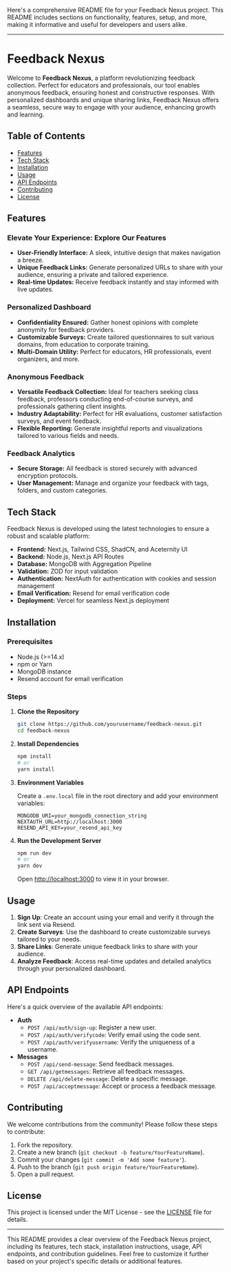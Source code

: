 Here's a comprehensive README file for your Feedback Nexus project. This README includes sections on functionality, features, setup, and more, making it informative and useful for developers and users alike.

---

# Feedback Nexus

Welcome to **Feedback Nexus**, a platform revolutionizing feedback collection. Perfect for educators and professionals, our tool enables anonymous feedback, ensuring honest and constructive responses. With personalized dashboards and unique sharing links, Feedback Nexus offers a seamless, secure way to engage with your audience, enhancing growth and learning.

## Table of Contents

- [Features](#features)
- [Tech Stack](#tech-stack)
- [Installation](#installation)
- [Usage](#usage)
- [API Endpoints](#api-endpoints)
- [Contributing](#contributing)
- [License](#license)

## Features

### Elevate Your Experience: Explore Our Features

- **User-Friendly Interface:** A sleek, intuitive design that makes navigation a breeze.
- **Unique Feedback Links:** Generate personalized URLs to share with your audience, ensuring a private and tailored experience.
- **Real-time Updates:** Receive feedback instantly and stay informed with live updates.

### Personalized Dashboard

- **Confidentiality Ensured:** Gather honest opinions with complete anonymity for feedback providers.
- **Customizable Surveys:** Create tailored questionnaires to suit various domains, from education to corporate training.
- **Multi-Domain Utility:** Perfect for educators, HR professionals, event organizers, and more.

### Anonymous Feedback

- **Versatile Feedback Collection:** Ideal for teachers seeking class feedback, professors conducting end-of-course surveys, and professionals gathering client insights.
- **Industry Adaptability:** Perfect for HR evaluations, customer satisfaction surveys, and event feedback.
- **Flexible Reporting:** Generate insightful reports and visualizations tailored to various fields and needs.

### Feedback Analytics

- **Secure Storage:** All feedback is stored securely with advanced encryption protocols.
- **User Management:** Manage and organize your feedback with tags, folders, and custom categories.

## Tech Stack

Feedback Nexus is developed using the latest technologies to ensure a robust and scalable platform:

- **Frontend:** Next.js, Tailwind CSS, ShadCN, and Aceternity UI
- **Backend:** Node.js, Next.js API Routes
- **Database:** MongoDB with Aggregation Pipeline
- **Validation:** ZOD for input validation
- **Authentication:** NextAuth for authentication with cookies and session management
- **Email Verification:** Resend for email verification code
- **Deployment:** Vercel for seamless Next.js deployment

## Installation

### Prerequisites

- Node.js (>=14.x)
- npm or Yarn
- MongoDB instance
- Resend account for email verification

### Steps

1. **Clone the Repository**

   ```bash
   git clone https://github.com/yourusername/feedback-nexus.git
   cd feedback-nexus
   ```

2. **Install Dependencies**

   ```bash
   npm install
   # or
   yarn install
   ```

3. **Environment Variables**

   Create a `.env.local` file in the root directory and add your environment variables:

   ```plaintext
   MONGODB_URI=your_mongodb_connection_string
   NEXTAUTH_URL=http://localhost:3000
   RESEND_API_KEY=your_resend_api_key
   ```

4. **Run the Development Server**

   ```bash
   npm run dev
   # or
   yarn dev
   ```

   Open [http://localhost:3000](http://localhost:3000) to view it in your browser.

## Usage

1. **Sign Up**: Create an account using your email and verify it through the link sent via Resend.
2. **Create Surveys**: Use the dashboard to create customizable surveys tailored to your needs.
3. **Share Links**: Generate unique feedback links to share with your audience.
4. **Analyze Feedback**: Access real-time updates and detailed analytics through your personalized dashboard.

## API Endpoints

Here's a quick overview of the available API endpoints:

- **Auth**
  - `POST /api/auth/sign-up`: Register a new user.
  - `POST /api/auth/verifycode`: Verify email using the code sent.
  - `POST /api/auth/verifyusername`: Verify the uniqueness of a username.
- **Messages**
  - `POST /api/send-message`: Send feedback messages.
  - `GET /api/getmessages`: Retrieve all feedback messages.
  - `DELETE /api/delete-message`: Delete a specific message.
  - `POST /api/acceptmessage`: Accept or process a feedback message.

## Contributing

We welcome contributions from the community! Please follow these steps to contribute:

1. Fork the repository.
2. Create a new branch (`git checkout -b feature/YourFeatureName`).
3. Commit your changes (`git commit -m 'Add some feature'`).
4. Push to the branch (`git push origin feature/YourFeatureName`).
5. Open a pull request.

## License

This project is licensed under the MIT License - see the [LICENSE](LICENSE) file for details.

---

This README provides a clear overview of the Feedback Nexus project, including its features, tech stack, installation instructions, usage, API endpoints, and contribution guidelines. Feel free to customize it further based on your project's specific details or additional features.
